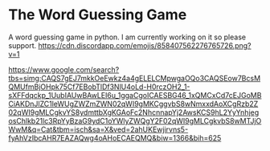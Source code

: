 # The Word Guessing Game
A word guessing game in python. I am currently working on it so please support.
https://cdn.discordapp.com/emojis/858407562276765726.png?v=1

https://www.google.com/search?tbs=simg:CAQS7gEJ7mkkOeEwkz4a4gELELCMpwgaOQo3CAQSEow7BcsMQMUfmBjOHpk75Cf7EBobTlDf3NlU4oLd-H0rczOH2_1-sXFFdqckp_1UubIAUwBAwLEI6u_1ggaCgoICAESBG46_1xQMCxCd7cEJGoMBCiAKDnJlZC1leWUgZWZmZWN02qWI9gMKCggvbS8wNmxxdAoXCgRzb2Z02qWI9gMLCgkvYS8ydmttbXgKGAoFc2NhcnnapYj2AwsKCS9hL2YyYnhjegosChlkb21lc3RpYyBzaG9ydC1oYWlyZWQgY2F02qWI9gMLCgkvbS8wMTJjOWwM&q=Cat&tbm=isch&sa=X&ved=2ahUKEwjirvns5-fyAhVzIbcAHR7EAZAQwg4oAHoECAEQMQ&biw=1366&bih=625
